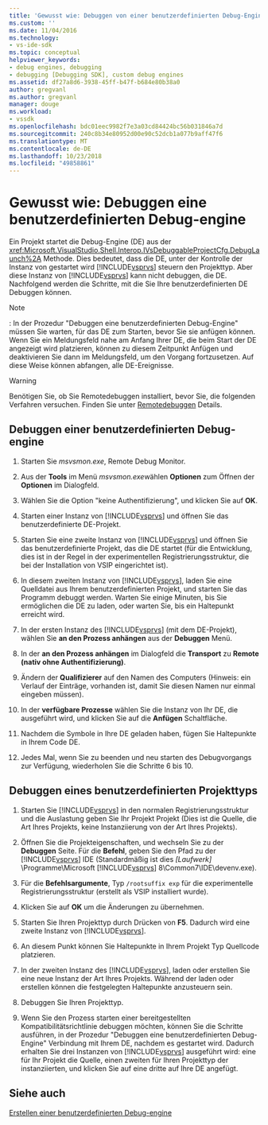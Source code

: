 ```yaml
---
title: 'Gewusst wie: Debuggen von einer benutzerdefinierten Debug-Engine | Microsoft-Dokumentation'
ms.custom: ''
ms.date: 11/04/2016
ms.technology:
- vs-ide-sdk
ms.topic: conceptual
helpviewer_keywords:
- debug engines, debugging
- debugging [Debugging SDK], custom debug engines
ms.assetid: df27a8d6-3938-45ff-b47f-b684e80b38a0
author: gregvanl
ms.author: gregvanl
manager: douge
ms.workload:
- vssdk
ms.openlocfilehash: bdc01eec9982f7e3a03cd84424bc56b031846a7d
ms.sourcegitcommit: 240c8b34e80952d00e90c52dcb1a077b9aff47f6
ms.translationtype: MT
ms.contentlocale: de-DE
ms.lasthandoff: 10/23/2018
ms.locfileid: "49858861"
---
```

# <a name="how-to-debug-a-custom-debug-engine"></a>Gewusst wie: Debuggen eine benutzerdefinierten Debug-engine
Ein Projekt startet die Debug-Engine (DE) aus der <xref:Microsoft.VisualStudio.Shell.Interop.IVsDebuggableProjectCfg.DebugLaunch%2A> Methode. Dies bedeutet, dass die DE, unter der Kontrolle der Instanz von gestartet wird [!INCLUDE[vsprvs](../../code-quality/includes/vsprvs_md.md)] steuern den Projekttyp. Aber diese Instanz von [!INCLUDE[vsprvs](../../code-quality/includes/vsprvs_md.md)] kann nicht debuggen, die DE. Nachfolgend werden die Schritte, mit die Sie Ihre benutzerdefinierten DE Debuggen können.  
  
> [!NOTE]
>  : In der Prozedur "Debuggen eine benutzerdefinierten Debug-Engine" müssen Sie warten, für das DE zum Starten, bevor Sie sie anfügen können. Wenn Sie ein Meldungsfeld nahe am Anfang Ihrer DE, die beim Start der DE angezeigt wird platzieren, können zu diesem Zeitpunkt Anfügen und deaktivieren Sie dann im Meldungsfeld, um den Vorgang fortzusetzen. Auf diese Weise können abfangen, alle DE-Ereignisse.  
  
> [!WARNING]
>  Benötigen Sie, ob Sie Remotedebuggen installiert, bevor Sie, die folgenden Verfahren versuchen. Finden Sie unter [Remotedebuggen](../../debugger/remote-debugging.md) Details.  
  
## <a name="debug-a-custom-debug-engine"></a>Debuggen einer benutzerdefinierten Debug-engine  
  
1. Starten Sie *msvsmon.exe*, Remote Debug Monitor.  
  
2. Aus der **Tools** im Menü *msvsmon.exe*wählen **Optionen** zum Öffnen der **Optionen** im Dialogfeld.  
  
3. Wählen Sie die Option "keine Authentifizierung", und klicken Sie auf **OK**.  
  
4. Starten einer Instanz von [!INCLUDE[vsprvs](../../code-quality/includes/vsprvs_md.md)] und öffnen Sie das benutzerdefinierte DE-Projekt.  
  
5. Starten Sie eine zweite Instanz von [!INCLUDE[vsprvs](../../code-quality/includes/vsprvs_md.md)] und öffnen Sie das benutzerdefinierte Projekt, das die DE startet (für die Entwicklung, dies ist in der Regel in der experimentellen Registrierungsstruktur, die bei der Installation von VSIP eingerichtet ist).  
  
6. In diesem zweiten Instanz von [!INCLUDE[vsprvs](../../code-quality/includes/vsprvs_md.md)], laden Sie eine Quelldatei aus Ihrem benutzerdefinierten Projekt, und starten Sie das Programm debuggt werden. Warten Sie einige Minuten, bis Sie ermöglichen die DE zu laden, oder warten Sie, bis ein Haltepunkt erreicht wird.  
  
7. In der ersten Instanz des [!INCLUDE[vsprvs](../../code-quality/includes/vsprvs_md.md)] (mit dem DE-Projekt), wählen Sie **an den Prozess anhängen** aus der **Debuggen** Menü.  
  
8. In der **an den Prozess anhängen** im Dialogfeld die **Transport** zu **Remote (nativ ohne Authentifizierung)**.  
  
9. Ändern der **Qualifizierer** auf den Namen des Computers (Hinweis: ein Verlauf der Einträge, vorhanden ist, damit Sie diesen Namen nur einmal eingeben müssen).  
  
10. In der **verfügbare Prozesse** wählen Sie die Instanz von Ihr DE, die ausgeführt wird, und klicken Sie auf die **Anfügen** Schaltfläche.  
  
11. Nachdem die Symbole in Ihre DE geladen haben, fügen Sie Haltepunkte in Ihrem Code DE.  
  
12. Jedes Mal, wenn Sie zu beenden und neu starten des Debugvorgangs zur Verfügung, wiederholen Sie die Schritte 6 bis 10.  
  
## <a name="debug-a-custom-project-type"></a>Debuggen eines benutzerdefinierten Projekttyps  
  
1. Starten Sie [!INCLUDE[vsprvs](../../code-quality/includes/vsprvs_md.md)] in den normalen Registrierungsstruktur und die Auslastung geben Sie Ihr Projekt Projekt (Dies ist die Quelle, die Art Ihres Projekts, keine Instanziierung von der Art Ihres Projekts).  
  
2. Öffnen Sie die Projekteigenschaften, und wechseln Sie zu der **Debuggen** Seite. Für die **Befehl**, geben Sie den Pfad zu der [!INCLUDE[vsprvs](../../code-quality/includes/vsprvs_md.md)] IDE (Standardmäßig ist dies *[Laufwerk]* \Programme\Microsoft [!INCLUDE[vsprvs](../../code-quality/includes/vsprvs_md.md)] 8\Common7\IDE\devenv.exe).  
  
3. Für die **Befehlsargumente**, Typ `/rootsuffix exp` für die experimentelle Registrierungsstruktur (erstellt als VSIP installiert wurde).  
  
4. Klicken Sie auf **OK** um die Änderungen zu übernehmen.  
  
5. Starten Sie Ihren Projekttyp durch Drücken von **F5**. Dadurch wird eine zweite Instanz von [!INCLUDE[vsprvs](../../code-quality/includes/vsprvs_md.md)].  
  
6. An diesem Punkt können Sie Haltepunkte in Ihrem Projekt Typ Quellcode platzieren.  
  
7. In der zweiten Instanz des [!INCLUDE[vsprvs](../../code-quality/includes/vsprvs_md.md)], laden oder erstellen Sie eine neue Instanz der Art Ihres Projekts. Während der laden oder erstellen können die festgelegten Haltepunkte anzusteuern sein.  
  
8. Debuggen Sie Ihren Projekttyp.  
  
9. Wenn Sie den Prozess starten einer bereitgestellten Kompatibilitätsrichtlinie debuggen möchten, können Sie die Schritte ausführen, in der Prozedur "Debuggen eine benutzerdefinierten Debug-Engine" Verbindung mit Ihrem DE, nachdem es gestartet wird. Dadurch erhalten Sie drei Instanzen von [!INCLUDE[vsprvs](../../code-quality/includes/vsprvs_md.md)] ausgeführt wird: eine für Ihr Projekt die Quelle, einen zweiten für Ihren Projekttyp der instanziierten, und klicken Sie auf eine dritte auf Ihre DE angefügt.  
  
## <a name="see-also"></a>Siehe auch  
 [Erstellen einer benutzerdefinierten Debug-engine](../../extensibility/debugger/creating-a-custom-debug-engine.md)